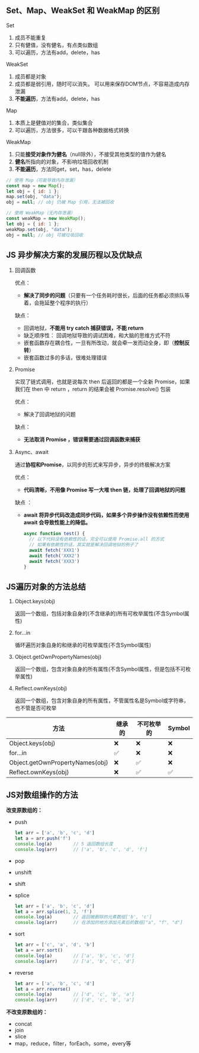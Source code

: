 ## Set、Map、WeakSet 和 WeakMap 的区别

Set

1. 成员不能重复
2. 只有健值，没有健名，有点类似数组
3. 可以遍历，方法有add，delete，has

WeakSet

1. 成员都是对象
2. 成员都是弱引用，随时可以消失。 可以用来保存DOM节点，不容易造成内存泄漏
3. **不能遍历**，方法有add，delete，has

Map

1. 本质上是健值对的集合，类似集合
2. 可以遍历，方法很多，可以干跟各种数据格式转换

WeakMap

1. 只能**接受对象作为健名**（null除外），不接受其他类型的值作为健名
2. **健名**所指向的对象，不影响垃圾回收机制
3. **不能遍历**，方法同get，set，has，delete

```javascript
// 使用 Map（可能导致内存泄漏）
const map = new Map();
let obj = { id: 1 };
map.set(obj, "data");
obj = null; // obj 仍被 Map 引用，无法被回收

// 使用 WeakMap（无内存泄漏）
const weakMap = new WeakMap();
let obj = { id: 1 };
weakMap.set(obj, "data");
obj = null; // obj 可被垃圾回收
```

## JS 异步解决方案的发展历程以及优缺点

1. 回调函数

   优点：

   * **解决了同步的问题**（只要有一个任务耗时很长，后面的任务都必须排队等着，会拖延整个程序的执行）

   缺点：

   * 回调地狱，**不能用 try catch 捕获错误，不能 return**
   * 缺乏顺序性： 回调地狱导致的调试困难，和大脑的思维方式不符
   * 嵌套函数存在耦合性，一旦有所改动，就会牵一发而动全身，即（**控制反转**）
   * 嵌套函数过多的多话，很难处理错误

2. Promise

   实现了链式调用，也就是说每次 then 后返回的都是一个全新 Promise，如果我们在 then 中 return ，return 的结果会被 Promise.resolve() 包装

   优点：

   * 解决了回调地狱的问题

   缺点：

   * **无法取消 Promise ，错误需要通过回调函数来捕获**

3. Async、await

   通过**协程和Promise**，以同步的形式来写异步，异步的终极解决方案

   优点：

   * **代码清晰，不用像 Promise 写一大堆 then 链，处理了回调地狱的问题**

   缺点 ：

   * **await 将异步代码改造成同步代码，如果多个异步操作没有依赖性而使用 await 会导致性能上的降低。**

     ```js
     async function test() {
       // 以下代码没有依赖性的话，完全可以使用 Promise.all 的方式
       // 如果有依赖性的话，其实就是解决回调地狱的例子了
       await fetch('XXX1')
       await fetch('XXX2')
       await fetch('XXX3')
     }
     ```

## JS遍历对象的方法总结

1. Object.keys(obj)

   返回一个数组，包括对象自身的(不含继承的)所有可枚举属性(不含Symbol属性)

2. for...in

   循环遍历对象自身的和继承的可枚举属性(不含Symbol属性)

3. Object.getOwnPropertyNames(obj)

   返回一个数组，包含对象自身的所有属性(不含Symbol属性，但是包括不可枚举属性)

4. Reflect.ownKeys(obj)

   返回一个数组，包含对象自身的所有属性，不管属性名是Symbol或字符串，也不管是否可枚举

| 方法                            | 继承的 | 不可枚举的 | Symbol |
| ------------------------------- | ------ | ---------- | ------ |
| Object.keys(obj)                | ❌      | ❌          | ❌      |
| for...in                        | ✅      | ❌          | ❌      |
| Object.getOwnPropertyNames(obj) | ❌      | ✅          | ❌      |
| Reflect.ownKeys(obj)            | ❌      | ✅          | ✅      |

## JS对数组操作的方法

**改变原数组的：**

* push

  ``` js
  let arr = ['a', 'b', 'c', 'd']
  let a = arr.push('f')
  console.log(a)        // 5 返回数组长度
  console.log(arr)      // ['a', 'b', 'c', 'd', 'f']
  ```

* pop

* unshift

* shift

* splice

  ``` js
  let arr = ['a', 'b', 'c', 'd']
  let a = arr.splice(1, 2, 'f')
  console.log(a)        // 返回被删除的元素数组['b', 'c'] 
  console.log(arr)      // 在添加的地方添加元素后的数组["a", "f", "d"]
  ```

* sort

  ``` js
  let arr = ['c', 'a', 'd', 'b']
  let a = arr.sort()
  console.log(a)        // ['a', 'b', 'c', 'd']
  console.log(arr)      // ['a', 'b', 'c', 'd']
  ```

* reverse

  ``` js
  let arr = ['a', 'b', 'c', 'd']
  let a = arr.reverse()
  console.log(a)        // ['d', 'c', 'b', 'a']
  console.log(arr)      // ['d', 'c', 'b', 'a']
  ```

**不改变原数组的：**

* concat
* join
* slice
* map，reduce，filter，forEach，some，every等